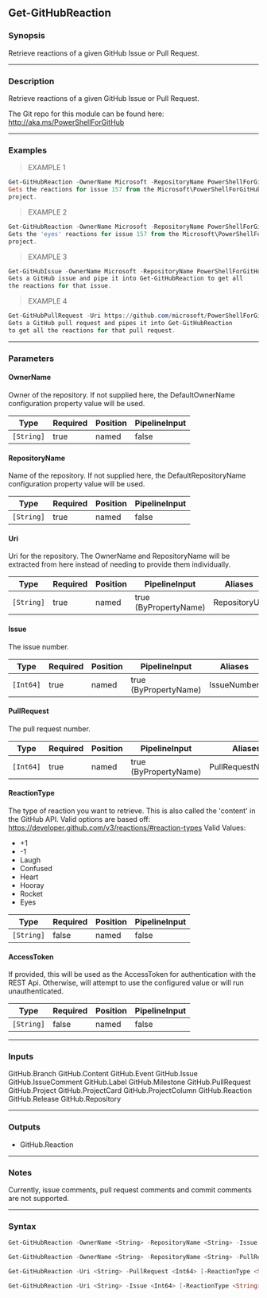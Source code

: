 Get-GitHubReaction
------------------

### Synopsis
Retrieve reactions of a given GitHub Issue or Pull Request.

---

### Description

Retrieve reactions of a given GitHub Issue or Pull Request.

The Git repo for this module can be found here: http://aka.ms/PowerShellForGitHub

---

### Examples
> EXAMPLE 1

```PowerShell
Get-GitHubReaction -OwnerName Microsoft -RepositoryName PowerShellForGitHub -Issue 157
Gets the reactions for issue 157 from the Microsoft\PowerShellForGitHub
project.
```
> EXAMPLE 2

```PowerShell
Get-GitHubReaction -OwnerName Microsoft -RepositoryName PowerShellForGitHub -Issue 157 -ReactionType eyes
Gets the 'eyes' reactions for issue 157 from the Microsoft\PowerShellForGitHub
project.
```
> EXAMPLE 3

```PowerShell
Get-GitHubIssue -OwnerName Microsoft -RepositoryName PowerShellForGitHub -Issue 157 | Get-GitHubReaction
Gets a GitHub issue and pipe it into Get-GitHubReaction to get all
the reactions for that issue.
```
> EXAMPLE 4

```PowerShell
Get-GitHubPullRequest -Uri https://github.com/microsoft/PowerShellForGitHub -PullRequest 193 | Get-GitHubReaction
Gets a GitHub pull request and pipes it into Get-GitHubReaction
to get all the reactions for that pull request.
```

---

### Parameters
#### **OwnerName**
Owner of the repository.
If not supplied here, the DefaultOwnerName configuration property value will be used.

|Type      |Required|Position|PipelineInput|
|----------|--------|--------|-------------|
|`[String]`|true    |named   |false        |

#### **RepositoryName**
Name of the repository.
If not supplied here, the DefaultRepositoryName configuration property value will be used.

|Type      |Required|Position|PipelineInput|
|----------|--------|--------|-------------|
|`[String]`|true    |named   |false        |

#### **Uri**
Uri for the repository.
The OwnerName and RepositoryName will be extracted from here instead of needing to provide
them individually.

|Type      |Required|Position|PipelineInput        |Aliases      |
|----------|--------|--------|---------------------|-------------|
|`[String]`|true    |named   |true (ByPropertyName)|RepositoryUrl|

#### **Issue**
The issue number.

|Type     |Required|Position|PipelineInput        |Aliases    |
|---------|--------|--------|---------------------|-----------|
|`[Int64]`|true    |named   |true (ByPropertyName)|IssueNumber|

#### **PullRequest**
The pull request number.

|Type     |Required|Position|PipelineInput        |Aliases          |
|---------|--------|--------|---------------------|-----------------|
|`[Int64]`|true    |named   |true (ByPropertyName)|PullRequestNumber|

#### **ReactionType**
The type of reaction you want to retrieve. This is also called the 'content' in
the GitHub API. Valid options are based off:
https://developer.github.com/v3/reactions/#reaction-types
Valid Values:

* +1
* -1
* Laugh
* Confused
* Heart
* Hooray
* Rocket
* Eyes

|Type      |Required|Position|PipelineInput|
|----------|--------|--------|-------------|
|`[String]`|false   |named   |false        |

#### **AccessToken**
If provided, this will be used as the AccessToken for authentication with the
REST Api. Otherwise, will attempt to use the configured value or will run
unauthenticated.

|Type      |Required|Position|PipelineInput|
|----------|--------|--------|-------------|
|`[String]`|false   |named   |false        |

---

### Inputs
GitHub.Branch
GitHub.Content
GitHub.Event
GitHub.Issue
GitHub.IssueComment
GitHub.Label
GitHub.Milestone
GitHub.PullRequest
GitHub.Project
GitHub.ProjectCard
GitHub.ProjectColumn
GitHub.Reaction
GitHub.Release
GitHub.Repository

---

### Outputs
* GitHub.Reaction

---

### Notes
Currently, issue comments, pull request comments and commit comments are not supported.

---

### Syntax
```PowerShell
Get-GitHubReaction -OwnerName <String> -RepositoryName <String> -Issue <Int64> [-ReactionType <String>] [-AccessToken <String>] [<CommonParameters>]
```
```PowerShell
Get-GitHubReaction -OwnerName <String> -RepositoryName <String> -PullRequest <Int64> [-ReactionType <String>] [-AccessToken <String>] [<CommonParameters>]
```
```PowerShell
Get-GitHubReaction -Uri <String> -PullRequest <Int64> [-ReactionType <String>] [-AccessToken <String>] [<CommonParameters>]
```
```PowerShell
Get-GitHubReaction -Uri <String> -Issue <Int64> [-ReactionType <String>] [-AccessToken <String>] [<CommonParameters>]
```
